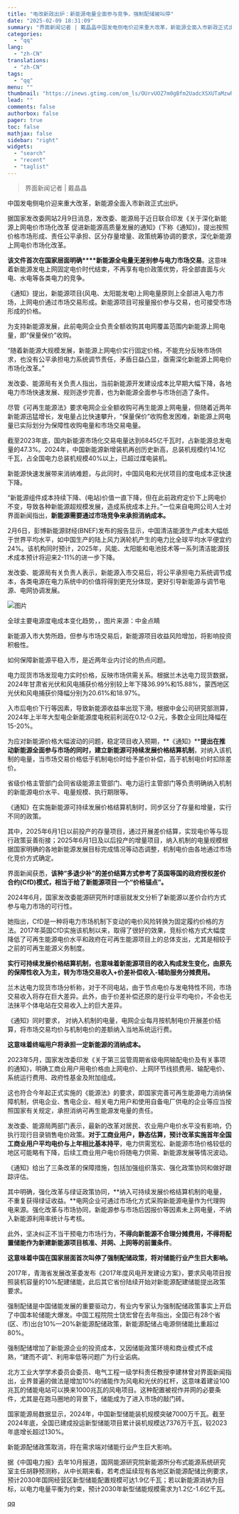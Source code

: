 ```yaml
---
title: "电改新政出炉：新能源电量全面参与竞争，强制配储被叫停"
date: "2025-02-09 18:31:09"
summary: "界面新闻记者 | 戴晶晶中国发电侧电价迎来重大改革，新能源全面入市新政正式出炉。据国家发改委网站2月..."
categories:
  - "qq"
lang:
  - "zh-CN"
translations:
  - "zh-CN"
tags:
  - "qq"
menu: ""
thumbnail: "https://inews.gtimg.com/om_ls/OUrvUOZ7m0gBfm2UadcXSXUTaMzwhntKfJxHdbe9WgQu4AA_640360/0"
lead: ""
comments: false
authorbox: false
pager: true
toc: false
mathjax: false
sidebar: "right"
widgets:
  - "search"
  - "recent"
  - "taglist"
---
```


> 界面新闻记者 | 戴晶晶

中国发电侧电价迎来重大改革，新能源全面入市新政正式出炉。

据国家发改委网站2月9日消息，发改委、能源局于近日联合印发《关于深化新能源上网电价市场化改革 促进新能源高质量发展的通知》(下称《通知》)，提出按照价格市场形成、责任公平承担、区分存量增量、政策统筹协调的要求，深化新能源上网电价市场化改革。

**该文件首次在国家层面明确****新能源全电量无差别参与电力市场交易**。这意味着新能源发电上网固定电价时代结束，不再享有电价政策优势，将全部直面与火电、水电等各类电力的竞争。

《通知》提出，新能源项目(风电、太阳能发电)上网电量原则上全部进入电力市场，上网电价通过市场交易形成。新能源项目可报量报价参与交易，也可接受市场形成的价格。

为支持新能源发展，此前电网企业负责全额收购其电网覆盖范围内新能源上网电量，即“保量保价”收购。

“随着新能源大规模发展，新能源上网电价实行固定价格，不能充分反映市场供求，也没有公平承担电力系统调节责任，矛盾日益凸显，亟需深化新能源上网电价市场化改革。”

发改委、能源局有关负责人指出，当前新能源开发建设成本比早期大幅下降，各地电力市场快速发展、规则逐步完善，也为新能源全面参与市场创造了条件。

尽管《可再生能源法》要求电网企业全额收购可再生能源上网电量，但随着近两年新能源迅猛增长，发电量占比快速攀升，“保量保价”收购愈发困难，新能源上网电量已实际划分为保障性收购电量和市场交易电量。

截至2023年底，国内新能源市场化交易电量达到6845亿千瓦时，占新能源总发电量的47.3%。2024年，中国新能源新增装机再创历史新高，总装机规模约14.1亿千瓦，占全国电力总装机规模40%以上，已超过煤电装机。

新能源快速发展带来消纳难题，与此同时，中国风电和光伏项目的度电成本正快速下降。

“新能源组件成本持续下降、(电站)价值一直下降，但在此前政府定价下上网电价不变，导致各种新能源超规模发展，造成系统成本上升。”一位来自电网公司人士对界面新闻指出，**新能源需要通过市场竞争来承担消纳成本。**

2月6日，彭博新能源财经(BNEF)发布的报告显示，中国清洁能源生产成本大幅低于世界平均水平，如中国生产的陆上风力涡轮机产生的电力比全球平均水平便宜约24%。该机构同时预计，2025年，风能、太阳能和电池技术等一系列清洁能源技术成本预计将迎来2-11%的进一步下降。

发改委、能源局有关负责人表示，新能源入市交易后，将公平承担电力系统调节成本，各类电源在电力系统中的价值将得到更充分体现，更好引导新能源与调节电源、电网协调发展。

![图片](https://inews.gtimg.com/om_bt/OUlaYd4idn6JpPN3A_LCfN5fMc_oeu3lgkPRPZfJyvEvoAA/641)

全球主要电源度电成本变化趋势，，图片来源：中金点睛

新能源入市大势所趋，但参与市场交易后，新能源项目收益风险增加，将影响投资积极性。

如何保障新能源平稳入市，是近两年业内讨论的热点问题。

电力现货市场发现电力实时价格，反映市场供需关系。根据兰木达电力现货数据，2024年甘肃省光伏和风电捕获价格分别较上年下降36.99%和15.88%，蒙西地区光伏和风电捕获价降幅分别为20.61%和18.97%。

入市后电价下行等因素，导致新能源收益率出现下滑。根据中金公司研究部测算，2024年上半年大型电企新能源度电税前利润在0.12-0.2元，多数企业同比降幅在15-20%。

为应对新能源价格大幅波动的问题，稳定项目收入预期，**《通知》****提出在推动新能源全面参与市场的同时，建立新能源可持续发展价格结算机制**，对纳入该机制的电量，当市场交易价格低于机制电价时给予差价补偿，高于机制电价时扣除差价。

省级价格主管部门会同省级能源主管部门、电力运行主管部门等负责明确纳入机制的新能源电价水平、电量规模、执行期限等。

《通知》在实施新能源可持续发展价格结算机制时，同步区分了存量和增量，实行不同的政策。

其中，2025年6月1日以前投产的存量项目，通过开展差价结算，实现电价等与现行政策妥善衔接；2025年6月1日及以后投产的增量项目，纳入机制的电量规模根据国家明确的各地新能源发展目标完成情况等动态调整，机制电价由各地通过市场化竞价方式确定。

界面新闻获悉，**该种“多退少补”的差价结算方式参考了英国等国的政府授权差价合约(CfD)模式，相当于给了新能源项目一个“价格锚点”。**

2024年6月，国家发改委能源研究所时璟丽就发文分析了新能源以差价合约方式参与电力市场的可行性。

她指出，CfD是一种将电力市场机制下变动的电价风险转换为固定履约价格的方法。2017年英国CfD实施该机制以来，取得了很好的效果，竞标价格方式大幅度降低了可再生能源电价水平和政府在可再生能源项目上的总体支出，尤其是相较于之前的可再生能源义务制度。

**实行可持续发展价格结算机制，也意味着新能源项目的收入构成发生变化，由原先的保障性收入为主，转为市场交易收入+价差补偿收入-辅助服务分摊费用。**

兰木达电力现货市场分析称，对于不同电站，由于节点电价与发电特性不同，市场交易收入将存在巨大差异。此外，由于价差补偿还原的是行业平均电价，不会也无法抹平个体电站在交易收入上的巨大差异。

《通知》同时要求， 对纳入机制的电量，电网企业每月按机制电价开展差价结算，将市场交易均价与机制电价的差额纳入当地系统运行费。

**这意味着终端用户将承担一定新能源的消纳成本。**

2023年5月，国家发改委印发《关于第三监管周期省级电网输配电价及有关事项的通知》，明确工商业用户用电价格由上网电价、上网环节线损费用、输配电价、系统运行费用、政府性基金及附加组成。

这也符合今年起正式实施的《能源法》的要求，即国家完善可再生能源电力消纳保障机制，供电企业、售电企业、相关电力用户和使用自备电厂供电的企业等应当按照国家有关规定，承担消纳可再生能源发电量的责任。

发改委、能源局两部门表示，最新的改革对居民、农业用户电价水平没有影响，仍执行现行目录销售电价政策。**对于工商业用户，静态估算，预计改革实施首年全国工商业用户平均电价与上年相比基本持平**，电力供需宽松、新能源市场价格较低的地区可能略有下降，后续工商业用户电价将随电力供需、新能源发展等情况波动。

《通知》给出了三条改革的保障措施，包括加强组织落实、强化政策协同和做好跟踪评估。

其中明确，强化改革与绿证政策协同，**纳入可持续发展价格结算机制的电量，不重复获得绿证收益。**电网企业可通过市场化方式采购新能源电量作为代理购电来源。强化改革与市场协同，新能源参与市场后因报价等因素未上网电量，不纳入新能源利用率统计与考核。

此外，坚决纠正不当干预电力市场行为，**不得向新能源不合理分摊费用，不得将配置储能作为新建新能源项目核准、并网、上网等的前置条件**。

**这意味着中国在国家层面首次叫停了强制配储政策，将对储能行业产生巨大影响。**

2017年，青海省发展改革委发布《2017年度风电开发建设方案》，要求风电项目按照装机容量的10%配建储能，此后其它省份陆续开始对新能源配建储能提出政策要求。

强制配储是中国储能发展的重要驱动力，有业内专家认为强制配储政策事实上开启了中国本轮储能大爆发。中国工程院院士饶宏曾在去年指出，全国已有28个省(区、市)出台10%—20%新能源配储政策，新能源配储占电源侧储能比重超过80%。

强制配储增加了新能源企业的投资成本，又因储能政策环境和商业模式不成熟，“建而不调”、利用率低等问题广为行业诟病。

北方工业大学学术委员会委员、电气工程一级学科责任教授李建林曾对界面新闻指出，业界普遍的做法是增加10%的储能作为风电和光伏的杠杆，这意味着建设100兆瓦的储能电站可以换来1000兆瓦的风电项目。这种配置被视作并网的必要条件，尤其是在跑马圈地的背景下，储能成为了进入市场的敲门砖。

国家能源局数据显示，2024年，中国新型储能装机规模突破7000万千瓦。截至2024年底，全国已建成投运新型储能项目累计装机规模达7376万千瓦，较2023年底增长超过130%。

新能源配储政策取消，将在需求端对储能行业产生巨大影响。

据《中国电力报》去年10月报道，国网能源研究院新能源所分布式能源系统研究室主任胡静预测称，从中长期来看，若考虑延续现有各地区新能源配储比例要求，预计2030年国网经营区新型储能配置规模可达1.9亿千瓦；若以新能源消纳为目标，以电力电量平衡为约束，预计2030年新型储能规模需求为1.2亿-1.6亿千瓦。

[qq](https://new.qq.com/rain/a/20250209A054YY00)
